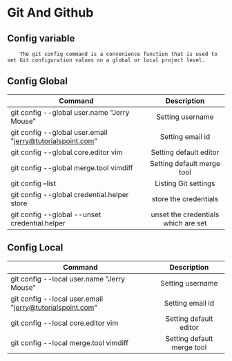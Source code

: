 # Git And Github

## Config variable
        The git config command is a convenience function that is used to set Git configuration values on a global or local project level.

## Config Global
| Command        | Description          
| ------------- |:-------------:
|git config --global user.name "Jerry Mouse" | Setting username
|git config --global user.email "jerry@tutorialspoint.com" | Setting email id
|git config --global core.editor vim | Setting default editor
|git config --global merge.tool vimdiff | Setting default merge tool
|git config –list | Listing Git settings
|git config --global credential.helper store | store the credentials
|git config --global --unset credential.helper |  unset the credentials which are set

## Config Local 
| Command        | Description          
| ------------- |:-------------:
|git config --local user.name "Jerry Mouse" | Setting username
|git config --local user.email "jerry@tutorialspoint.com" | Setting email id
|git config --local core.editor vim | Setting default editor
|git config --local merge.tool vimdiff | Setting default merge tool
